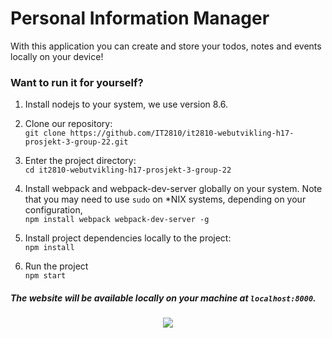 # Personal Information Manager

With this application you can create and store your todos, notes and events locally on your device!

### Want to run it for yourself?

1. Install nodejs to your system, we use version 8.6.


2. Clone our repository:  
 `git clone https://github.com/IT2810/it2810-webutvikling-h17-prosjekt-3-group-22.git`


3. Enter the project directory:  
 `cd it2810-webutvikling-h17-prosjekt-3-group-22`
 

4. Install webpack and webpack-dev-server globally on your system.
 Note that you may need to use `sudo` on *NIX systems, depending on your configuration,  
 `npm install webpack webpack-dev-server -g`
 

5. Install project dependencies locally to the project:  
 `npm install`
 

6. Run the project  
 `npm start`
 

##### The website will be available locally on your machine at `localhost:8000`.

<p align="center">
  <a href="Source: https://moduscreate.com/wp-content/uploads/2014/03/react-opti.png">
    <img src="https://github.com/IT2810/it2810-webutvikling-h17-prosjekt-3-group-22/blob/readmefix/react-opti.png">
  </a>
</p>

